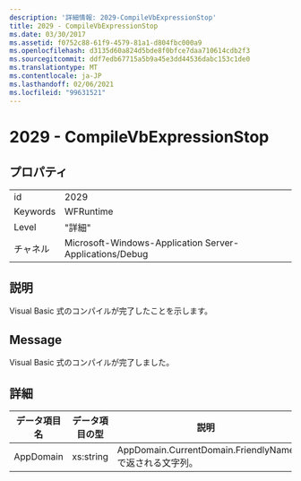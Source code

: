 ```yaml
---
description: '詳細情報: 2029-CompileVbExpressionStop'
title: 2029 - CompileVbExpressionStop
ms.date: 03/30/2017
ms.assetid: f0752c88-61f9-4579-81a1-d804fbc000a9
ms.openlocfilehash: d3135d60a824d5bde8f0bfce7daa710614cdb2f3
ms.sourcegitcommit: ddf7edb67715a5b9a45e3dd44536dabc153c1de0
ms.translationtype: MT
ms.contentlocale: ja-JP
ms.lasthandoff: 02/06/2021
ms.locfileid: "99631521"
---
```

# <a name="2029---compilevbexpressionstop"></a>2029 - CompileVbExpressionStop

## <a name="properties"></a>プロパティ  
  
|||  
|-|-|  
|id|2029|  
|Keywords|WFRuntime|  
|Level|"詳細"|  
|チャネル|Microsoft-Windows-Application Server-Applications/Debug|  
  
## <a name="description"></a>説明  

 Visual Basic 式のコンパイルが完了したことを示します。  
  
## <a name="message"></a>Message  

 Visual Basic 式のコンパイルが完了しました。  
  
## <a name="details"></a>詳細  
  
|データ項目名|データ項目の型|説明|  
|--------------------|--------------------|-----------------|  
|AppDomain|xs:string|AppDomain.CurrentDomain.FriendlyName で返される文字列。|
